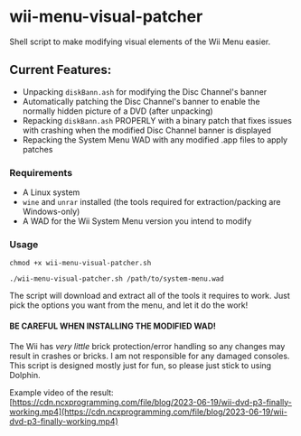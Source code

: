 # wii-menu-visual-patcher
Shell script to make modifying visual elements of the Wii Menu easier.
## Current Features:
- Unpacking `diskBann.ash` for modifying the Disc Channel's banner
- Automatically patching the Disc Channel's banner to enable the normally hidden picture of a DVD (after unpacking)
- Repacking `diskBann.ash` PROPERLY with a binary patch that fixes issues with crashing when the modified Disc Channel banner is displayed
- Repacking the System Menu WAD with any modified .app files to apply patches
### Requirements
- A Linux system
- `wine` and `unrar` installed (the tools required for extraction/packing are Windows-only)
- A WAD for the Wii System Menu version you intend to modify
### Usage
`chmod +x wii-menu-visual-patcher.sh`

`./wii-menu-visual-patcher.sh /path/to/system-menu.wad`

The script will download and extract all of the tools it requires to work. Just pick the options you want from the menu, and let it do the work!

#### BE CAREFUL WHEN INSTALLING THE MODIFIED WAD!
The Wii has *very little* brick protection/error handling so any changes may result in crashes or bricks. I am not responsible for any damaged consoles. This script is designed mostly just for fun, so please just stick to using Dolphin.

Example video of the result: [https://cdn.ncxprogramming.com/file/blog/2023-06-19/wii-dvd-p3-finally-working.mp4](https://cdn.ncxprogramming.com/file/blog/2023-06-19/wii-dvd-p3-finally-working.mp4)
